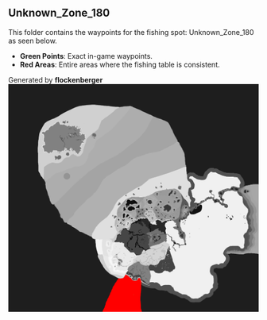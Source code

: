 ## Unknown_Zone_180
This folder contains the waypoints for the fishing spot: Unknown_Zone_180 as seen below.

- **Green Points**: Exact in-game waypoints.
- **Red Areas**: Entire areas where the fishing table is consistent.

Generated by **flockenberger**
![Unknown_Zone_180](./Preview.png?raw=true "Unknown_Zone_180")